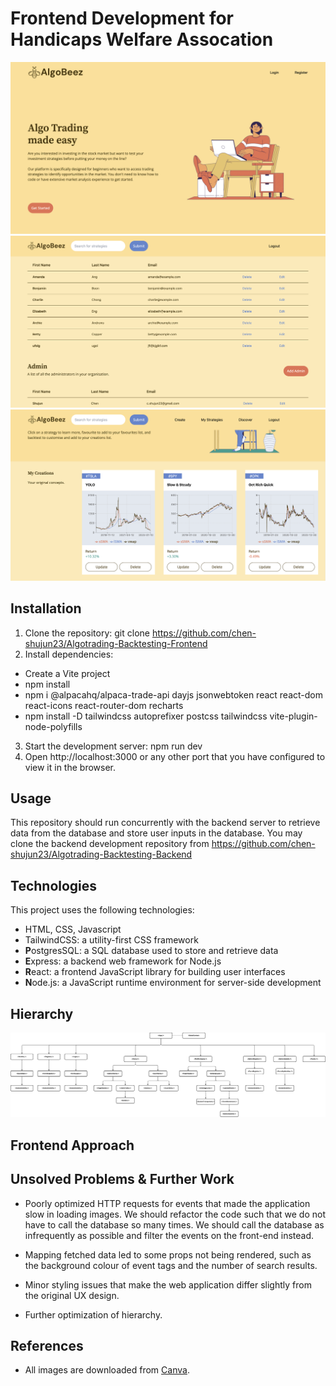 # Frontend Development for Handicaps Welfare Assocation

![Home page](public/UserHome.png)
![Admin Dashboard page](public/AdminHome.png)
![My Strategies page](public/MyStrategies.png)

## Installation

1. Clone the repository: git clone https://github.com/chen-shujun23/Algotrading-Backtesting-Frontend
2. Install dependencies:

- Create a Vite project
- npm install
- npm i @alpacahq/alpaca-trade-api dayjs jsonwebtoken react react-dom react-icons react-router-dom recharts
- npm install -D tailwindcss autoprefixer postcss tailwindcss vite-plugin-node-polyfills

3. Start the development server: npm run dev
4. Open http://localhost:3000 or any other port that you have configured to view it in the browser.

## Usage

This repository should run concurrently with the backend server to retrieve data from the database and store user inputs in the database. You may clone the backend development repository from https://github.com/chen-shujun23/Algotrading-Backtesting-Backend

## Technologies

This project uses the following technologies:

- HTML, CSS, Javascript
- TailwindCSS: a utility-first CSS framework
- **P**ostgresSQL: a SQL database used to store and retrieve data
- **E**xpress: a backend web framework for Node.js
- **R**eact: a frontend JavaScript library for building user interfaces
- **N**ode.js: a JavaScript runtime environment for server-side development

## Hierarchy

![Hierarchy](public/Hierarchy.png)

## Frontend Approach

## Unsolved Problems & Further Work

- Poorly optimized HTTP requests for events that made the application slow in loading images. We should refactor the code such that we do not have to call the database so many times. We should call the database as infrequently as possible and filter the events on the front-end instead.

- Mapping fetched data led to some props not being rendered, such as the background colour of event tags and the number of search results.

- Minor styling issues that make the web application differ slightly from the original UX design.

- Further optimization of hierarchy.

## References

- All images are downloaded from [Canva](https://www.canva.com/).
